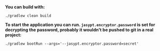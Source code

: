 **You can build with:** 

`./gradlew clean build`

**To start the application you can run. 
`jasypt.encryptor.password` is set for decrypting the password, probably it wouldn't be pushed to git in a real project:**

`./gradlew bootRun --args='--jasypt.encryptor.password=secret'`
